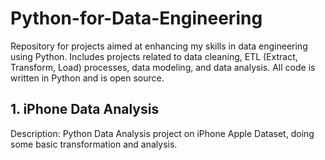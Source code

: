 # Python-for-Data-Engineering
Repository for projects aimed at enhancing my skills in data engineering using Python. Includes projects related to data cleaning, ETL (Extract, Transform, Load) processes, data modeling, and data analysis. All code is written in Python and is open source.

## 1. iPhone Data Analysis
Description: Python Data Analysis project on iPhone Apple Dataset, doing some basic transformation and analysis.
